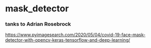 # mask_detector
### tanks to Adrian Rosebrock 
https://www.pyimagesearch.com/2020/05/04/covid-19-face-mask-detector-with-opencv-keras-tensorflow-and-deep-learning/